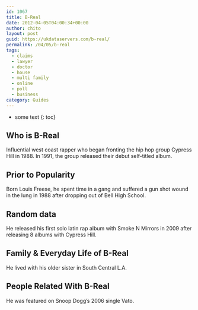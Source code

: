 ```yaml
---
id: 1067
title: B-Real
date: 2012-04-05T04:00:34+00:00
author: chito
layout: post
guid: https://ukdataservers.com/b-real/
permalink: /04/05/b-real
tags:
  - claims
  - lawyer
  - doctor
  - house
  - multi family
  - online
  - poll
  - business
category: Guides
---
```


* some text
{: toc}


## Who is  B-Real
                  
                  
                  
Influential west coast rapper who began fronting the hip hop group Cypress Hill in 1988. In 1991, the group released their debut self-titled album.
                  
                
                
                
## Prior to Popularity 
                  
                  
                  
Born Louis Freese, he spent time in a gang and suffered a gun shot wound in the lung in 1988 after dropping out of Bell High School.
                  
                
                
                
## Random data 
                  
                  
                  
He released his first solo latin rap album with Smoke N Mirrors in 2009 after releasing 8 albums with Cypress Hill.
                  
                
                
                
## Family & Everyday Life of B-Real
                  
                  
                  
He lived with his older sister in South Central L.A.
                  
                
                
                
## People Related With  B-Real
                  
                  
                  
He was featured on Snoop Dogg&#8217;s 2006 single Vato.
                  
                
              
            
          
          
          
    
    
  
